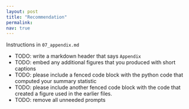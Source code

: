 ```yaml
---
layout: post
title: "Recommendation"
permalink:
nav: true
---
```


Instructions in `07_appendix.md`

- TODO: write a markdown header that says `Appendix`
- TODO: embed any additional figures that you produced with
  short captions
- TODO: please include a fenced code block with the python code that
  computed your summary statistic
- TODO: please include another fenced code block with the code that
  created a figure used in the earlier files.
- TODO: remove all unneeded prompts
